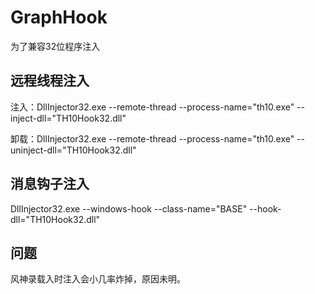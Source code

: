 # GraphHook

为了兼容32位程序注入

## 远程线程注入

注入：DllInjector32.exe --remote-thread --process-name="th10.exe" --inject-dll="TH10Hook32.dll"

卸载：DllInjector32.exe --remote-thread --process-name="th10.exe" --uninject-dll="TH10Hook32.dll"

## 消息钩子注入

DllInjector32.exe --windows-hook --class-name="BASE" --hook-dll="TH10Hook32.dll"

## 问题

风神录载入时注入会小几率炸掉，原因未明。
